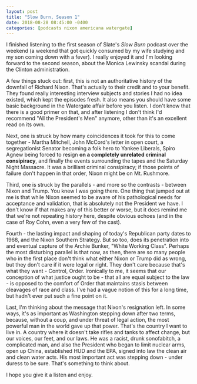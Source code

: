 ```yaml
---
layout: post
title: "Slow Burn, Season 1"
date: 2018-08-28 08:45:00 -0400
categories: [podcasts nixon americana watergate]
---
```


I finished listening to the first season of Slate's *Slow Burn* podcast over the weekend (a weekend that got quickly consumed by my wife studying and my son coming down with a fever). I really enjoyed it and I'm looking forward to the second season, about the Monica Lewinsky scandal during the Clinton administration. 

A few things stuck out: first, this is not an authoritative history of the downfall of Richard Nixon. That's actually to their credit and to your benefit. They found really interesting interview subjects and stories I had no idea existed, which kept the episodes fresh. It also means you should have some basic background in the Watergate affair before you listen. I don't know that there is a good primer on that, and after listening I don't think I'd recommend "All the President's Men" anymore, other than it's an excellent read on its own.

Next, one is struck by how many coincidences it took for this to come together - Martha Mitchell, John McCord's letter in open court, a segregationist Senator becoming a folk hero to Yankee Liberals, Spiro Agnew being forced to resign **on a completely unrelated criminal consipiracy**, and finally the events surrounding the tapes and the Saturday Night Massacre. It was a brilliant criminal consipiracy; if those points of failure don't happen in that order, Nixon might be on Mt. Rushmore. 

Third, one is struck by the parallels - and more so the contrasts - between Nixon and Trump. You knew I was going there. One thing that jumped out at me is that while Nixon seemed to be aware of his pathological needs for acceptance and validation, that is absolutely not the President we have. I don't know if that makes any of this better or worse, but it does remind me that we're not repeating history here, despite obvious echoes (and in the case of Roy Cohn, even a very few of the cast).

Fourth - the lasting impact and shaping of today's Republican party dates to 1968, and the Nixon Southern Strategy. But so too, does its penetration into and eventual capture of the Archie Bunker, "White Working Class". Perhaps the most disturbing parallel is that now, as then, there are so many people who in the first place don't think what either Nixon or Trump did as wrong, but they don't care if it were legal or right. They don't care because that's what they want - Control, Order. Ironically to me, it seems that our conception of what justice ought to be - that all are equal subject to the law - is opposed to the comfort of Order that maintains stasis between cleavages of race and class. I've had a vague notion of this for a long time, but hadn't ever put such a fine point on it. 

Last, I'm thinking about the message that Nixon's resignation left. In some ways, it's as important as Washington stepping down after two terms, because, without a coup, and under threat of legal action, the most powerful man in the world gave up that power.  That's the country I want to live in. A country where it doesn't take rifles and tanks to affect change, but our voices, our feet, and our laws. He was a racist, drunk sonofabitch, a complicated man, and also the President who began to limit nuclear arms, open up China, established HUD and the EPA, signed into law the clean air and clean water acts. His most important act was stepping down - under duress to be sure. That's something to think about. 

I hope you give it a listen and enjoy.  
